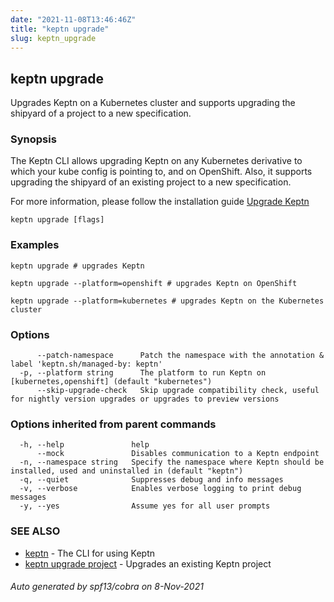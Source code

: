 ```yaml
---
date: "2021-11-08T13:46:46Z"
title: "keptn upgrade"
slug: keptn_upgrade
---
```

## keptn upgrade

Upgrades Keptn on a Kubernetes cluster and supports upgrading the shipyard of a project to a new specification.

### Synopsis

The Keptn CLI allows upgrading Keptn on any Kubernetes derivative to which your kube config is pointing to, and on OpenShift. Also, it supports upgrading the shipyard of an existing project to a new specification.

For more information, please follow the installation guide [Upgrade Keptn](https://keptn.sh/docs//operate/upgrade/)


```
keptn upgrade [flags]
```

### Examples

```
keptn upgrade # upgrades Keptn

keptn upgrade --platform=openshift # upgrades Keptn on OpenShift

keptn upgrade --platform=kubernetes # upgrades Keptn on the Kubernetes cluster

```

### Options

```
      --patch-namespace      Patch the namespace with the annotation & label 'keptn.sh/managed-by: keptn'
  -p, --platform string      The platform to run Keptn on [kubernetes,openshift] (default "kubernetes")
      --skip-upgrade-check   Skip upgrade compatibility check, useful for nightly version upgrades or upgrades to preview versions
```

### Options inherited from parent commands

```
  -h, --help               help
      --mock               Disables communication to a Keptn endpoint
  -n, --namespace string   Specify the namespace where Keptn should be installed, used and uninstalled in (default "keptn")
  -q, --quiet              Suppresses debug and info messages
  -v, --verbose            Enables verbose logging to print debug messages
  -y, --yes                Assume yes for all user prompts
```

### SEE ALSO

* [keptn](../keptn/)	 - The CLI for using Keptn
* [keptn upgrade project](../keptn_upgrade_project/)	 - Upgrades an existing Keptn project

###### Auto generated by spf13/cobra on 8-Nov-2021
